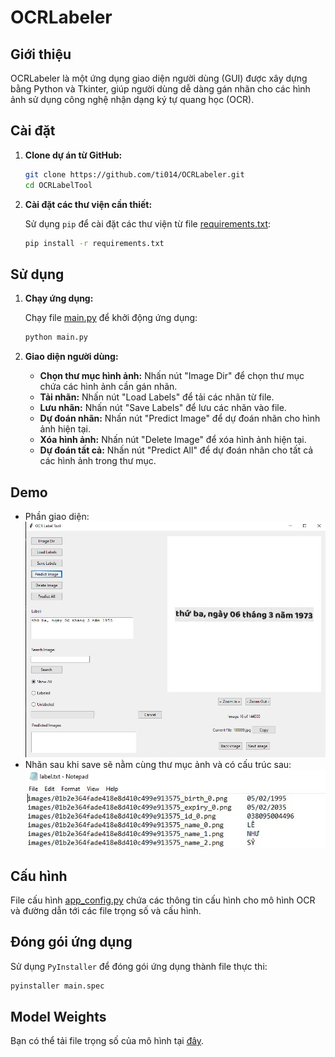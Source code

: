 # OCRLabeler

## Giới thiệu

OCRLabeler là một ứng dụng giao diện người dùng (GUI) được xây dựng bằng Python và Tkinter, giúp người dùng dễ dàng gán nhãn cho các hình ảnh sử dụng công nghệ nhận dạng ký tự quang học (OCR).



## Cài đặt

1. **Clone dự án từ GitHub:**

    ```sh
    git clone https://github.com/ti014/OCRLabeler.git
    cd OCRLabelTool
    ```

2. **Cài đặt các thư viện cần thiết:**

    Sử dụng `pip` để cài đặt các thư viện từ file [requirements.txt](./requirements.txt):

    ```sh
    pip install -r requirements.txt
    ```

## Sử dụng

1. **Chạy ứng dụng:**

    Chạy file [main.py](./main.py) để khởi động ứng dụng:

    ```sh
    python main.py
    ```

2. **Giao diện người dùng:**

    - **Chọn thư mục hình ảnh:** Nhấn nút "Image Dir" để chọn thư mục chứa các hình ảnh cần gán nhãn.
    - **Tải nhãn:** Nhấn nút "Load Labels" để tải các nhãn từ file.
    - **Lưu nhãn:** Nhấn nút "Save Labels" để lưu các nhãn vào file.
    - **Dự đoán nhãn:** Nhấn nút "Predict Image" để dự đoán nhãn cho hình ảnh hiện tại.
    - **Xóa hình ảnh:** Nhấn nút "Delete Image" để xóa hình ảnh hiện tại.
    - **Dự đoán tất cả:** Nhấn nút "Predict All" để dự đoán nhãn cho tất cả các hình ảnh trong thư mục.
## Demo
- Phần giao diện:
![Demo1](./images/1.jpg)
- Nhãn sau khi save sẽ nằm cùng thư mục ảnh và có cấu trúc sau:
![Demo2](./images/2.jpg)

## Cấu hình

File cấu hình [app_config.py](./config/app_config.py) chứa các thông tin cấu hình cho mô hình OCR và đường dẫn tới các file trọng số và cấu hình.

## Đóng gói ứng dụng

Sử dụng `PyInstaller` để đóng gói ứng dụng thành file thực thi:

```sh
pyinstaller main.spec
```

## Model Weights

Bạn có thể tải file trọng số của mô hình tại [đây](https://github.com/ti014/OCRLabeler/releases/download/v1.0/vgg_transformer.zip).
